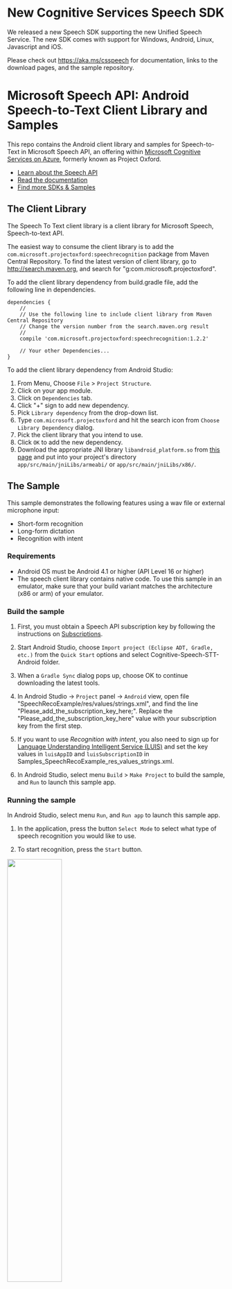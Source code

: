 # New Cognitive Services Speech SDK

We released a new Speech SDK supporting the new Unified Speech Service. The new SDK comes with support for Windows, Android, Linux, Javascript and iOS.

Please check out https://aka.ms/csspeech for documentation, links to the download pages, and the sample repository.
 
# Microsoft Speech API: Android Speech-to-Text Client Library and Samples

This repo contains the Android client library and samples for Speech-to-Text in Microsoft Speech API, an offering within [Microsoft Cognitive Services on Azure](https://azure.microsoft.com/en-us/services/cognitive-services/), formerly known as Project Oxford.

* [Learn about the Speech API](https://azure.microsoft.com/en-us/services/cognitive-services/speech/)
* [Read the documentation](https://docs.microsoft.com/en-us/azure/cognitive-services/speech/home)
* [Find more SDKs & Samples](https://www.microsoft.com/cognitive-services/en-us/SDK-Sample?api=bing%20speech)

## The Client Library

The Speech To Text client library is a client library for Microsoft Speech, Speech-to-text API.

The easiest way to consume the client library is to add the `com.microsoft.projectoxford:speechrecognition` package from Maven Central Repository. To find the latest version of client library, go to http://search.maven.org, and search for "g:com.microsoft.projectoxford".

To add the client library dependency from build.gradle file, add the following line in dependencies.

```
dependencies {
    //
    // Use the following line to include client library from Maven Central Repository
    // Change the version number from the search.maven.org result
    //
    compile 'com.microsoft.projectoxford:speechrecognition:1.2.2'

    // Your other Dependencies...
}
```

To add the client library dependency from Android Studio:

1. From Menu, Choose `File` \> `Project Structure`.
2. Click on your app module.
3. Click on `Dependencies` tab.
4. Click "+" sign to add new dependency.
5. Pick `Library dependency` from the drop-down list.
6. Type `com.microsoft.projectoxford` and hit the search icon from `Choose Library Dependency` dialog.
7. Pick the client library that you intend to use.
8. Click `OK` to add the new dependency.
9. Download the appropriate JNI library `libandroid_platform.so` from [this page](https://github.com/Microsoft/Cognitive-Speech-STT-Android/tree/master/SpeechSDK/libs) and put into your project's directory `app/src/main/jniLibs/armeabi/` or `app/src/main/jniLibs/x86/`.

## The Sample

This sample demonstrates the following features using a wav file or external microphone input:

* Short-form recognition
* Long-form dictation
* Recognition with intent

### Requirements

* Android OS must be Android 4.1 or higher (API Level 16 or higher)
* The speech client library contains native code. To use this sample in an emulator, make sure that your build variant matches the architecture (x86 or arm) of your emulator.

### Build the sample

1. First, you must obtain a Speech API subscription key by following the instructions on [Subscriptions](https://azure.microsoft.com/en-us/try/cognitive-services/).

2. Start Android Studio, choose `Import project (Eclipse ADT, Gradle, etc.)` from the `Quick Start` options and select Cognitive-Speech-STT-Android folder.

3. When a `Gradle Sync` dialog pops up, choose OK to continue downloading the latest tools.

4. In Android Studio -\> `Project` panel -\> `Android` view, open file "SpeechRecoExample/res/values/strings.xml", and find the line "Please\_add\_the\_subscription\_key\_here;". Replace the "Please\_add\_the\_subscription\_key\_here" value with your subscription key from the first step.

5. If you want to use *Recognition with intent*, you also need to sign up for [Language Understanding Intelligent Service (LUIS)](https://azure.microsoft.com/en-us/services/cognitive-services/language-understanding-intelligent-service/) and set the key values in `luisAppID` and `luisSubscriptionID` in Samples\_SpeechRecoExample\_res\_values\_strings.xml.

6. In Android Studio, select menu `Build` \> `Make Project` to build the sample, and `Run` to launch this sample app.

### Running the sample

In Android Studio, select menu `Run`, and `Run app` to launch this sample app.

1. In the application, press the button `Select Mode` to select what type of speech recognition you would like to use.

2. To start recognition, press the `Start` button.

<img src="SampleScreenshots/SampleRunning1.png" width="50%"/>

## Contributing

We welcome contributions. Feel free to file issues and submit pull requests on the repo and we'll try to address them as soon as possible. Learn more about how you can help on our [Contribution Rules & Guidelines](</CONTRIBUTING.md>).

You can reach out to us anytime with questions and suggestions using our communities below:

* **Support questions:** [StackOverflow](<https://stackoverflow.com/questions/tagged/microsoft-cognitive>)
* **Feedback & feature requests:** [Cognitive Services UserVoice Forum](<https://cognitive.uservoice.com>)

This project has adopted the [Microsoft Open Source Code of Conduct](https://opensource.microsoft.com/codeofconduct/). For more information, see the [Code of Conduct FAQ](https://opensource.microsoft.com/codeofconduct/faq/) or contact [opencode@microsoft.com](mailto:opencode@microsoft.com) with any additional questions or comments.

## License

All Microsoft Cognitive Services SDKs and samples are licensed with the MIT License. For more information, see
[LICENSE](</LICENSE.md>).

Sample images are licensed separately, please refer to [LICENSE-IMAGE](</LICENSE-IMAGE.md>).

## Developer Code of Conduct

Developers using Cognitive Services, including this client library & sample, are expected to follow the "Developer Code of Conduct for Microsoft Cognitive Services", found at [http://go.microsoft.com/fwlink/?LinkId=698895](http://go.microsoft.com/fwlink/?LinkId=698895).
